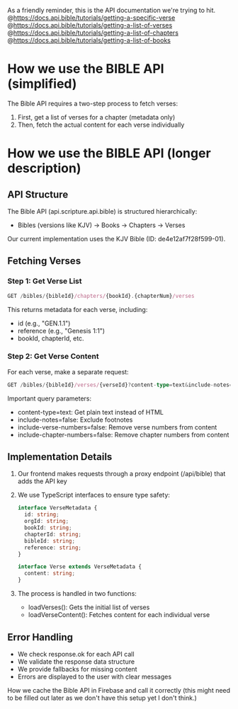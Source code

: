 As a friendly reminder, this is the API documentation we're trying to hit.
@https://docs.api.bible/tutorials/getting-a-specific-verse 
@https://docs.api.bible/tutorials/getting-a-list-of-verses 
@https://docs.api.bible/tutorials/getting-a-list-of-chapters 
@https://docs.api.bible/tutorials/getting-a-list-of-books 

# How we use the BIBLE API (simplified)

The Bible API requires a two-step process to fetch verses:

1. First, get a list of verses for a chapter (metadata only)
2. Then, fetch the actual content for each verse individually

# How we use the BIBLE API (longer description)

## API Structure

The Bible API (api.scripture.api.bible) is structured hierarchically:
- Bibles (versions like KJV) -> Books -> Chapters -> Verses

Our current implementation uses the KJV Bible (ID: de4e12af7f28f599-01).

## Fetching Verses

### Step 1: Get Verse List
```typescript
GET /bibles/{bibleId}/chapters/{bookId}.{chapterNum}/verses
```
This returns metadata for each verse, including:
- id (e.g., "GEN.1.1")
- reference (e.g., "Genesis 1:1")
- bookId, chapterId, etc.

### Step 2: Get Verse Content
For each verse, make a separate request:
```typescript
GET /bibles/{bibleId}/verses/{verseId}?content-type=text&include-notes=false&include-verse-numbers=false&include-chapter-numbers=false
```

Important query parameters:
- content-type=text: Get plain text instead of HTML
- include-notes=false: Exclude footnotes
- include-verse-numbers=false: Remove verse numbers from content
- include-chapter-numbers=false: Remove chapter numbers from content

## Implementation Details

1. Our frontend makes requests through a proxy endpoint (/api/bible) that adds the API key
2. We use TypeScript interfaces to ensure type safety:
   ```typescript
   interface VerseMetadata {
     id: string;
     orgId: string;
     bookId: string;
     chapterId: string;
     bibleId: string;
     reference: string;
   }

   interface Verse extends VerseMetadata {
     content: string;
   }
   ```

3. The process is handled in two functions:
   - loadVerses(): Gets the initial list of verses
   - loadVerseContent(): Fetches content for each individual verse

## Error Handling

- We check response.ok for each API call
- We validate the response data structure
- We provide fallbacks for missing content
- Errors are displayed to the user with clear messages

How we cache the Bible API in Firebase and call it correctly (this might need to be filled out later as we don't have this setup yet I don't think.)